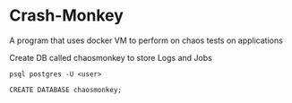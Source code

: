 # Crash-Monkey
A program that uses docker VM to perform on chaos tests on applications

Create DB called chaosmonkey to store Logs and Jobs
```
psql postgres -U <user>
```
```
CREATE DATABASE chaosmonkey;
```
